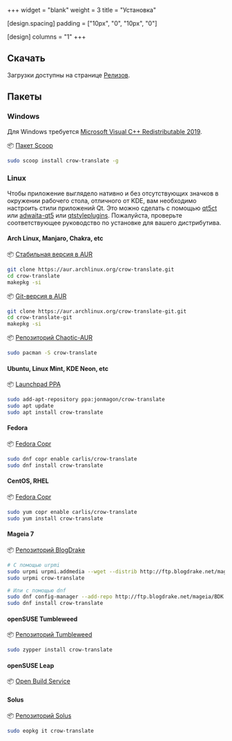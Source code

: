 +++
widget = "blank"
weight = 3
title = "Установка"

[design.spacing]
  padding = ["10px", "0", "10px", "0"]

[design]
  columns = "1"
+++

## Скачать

Загрузки доступны на странице [Релизов](https://github.com/crow-translate/crow-translate/releases/latest).

## Пакеты

### Windows

Для Windows требуется [Microsoft Visual C++ Redistributable 2019](https://support.microsoft.com/en-us/topic/the-latest-supported-visual-c-downloads-2647da03-1eea-4433-9aff-95f26a218cc0).

:package: [Пакет Scoop](https://github.com/lukesampson/scoop-extras/blob/master/bucket/crow-translate.json)

```bash
sudo scoop install crow-translate -g
```

### Linux

Чтобы приложение выглядело нативно и без отсутствующих значков в окружении рабочего стола, отличного от KDE, вам необходимо настроить стили приложений Qt. Это можно сделать с помощью [qt5ct](https://github.com/RomanVolak/qt5ct) или [adwaita-qt5](https://github.com/FedoraQt/adwaita-qt) или [qtstyleplugins](https://github.com/qt/qtstyleplugins). Пожалуйста, проверьте соответствующее руководство по установке для вашего дистрибутива.

#### Arch Linux, Manjaro, Chakra, etc

:package: [Стабильная версия в AUR](https://aur.archlinux.org/packages/crow-translate)

```bash
git clone https://aur.archlinux.org/crow-translate.git
cd crow-translate
makepkg -si
```

:package: [Git-версия в AUR](https://aur.archlinux.org/packages/crow-translate-git)

```bash
git clone https://aur.archlinux.org/crow-translate-git.git
cd crow-translate-git
makepkg -si
```

:package: [Репозиторий Chaotic-AUR](https://lonewolf.pedrohlc.com/chaotic-aur)

```bash
sudo pacman -S crow-translate
```

#### Ubuntu, Linux Mint, KDE Neon, etc

:package: [Launchpad PPA](https://launchpad.net/~jonmagon/+archive/ubuntu/crow-translate)

```bash
sudo add-apt-repository ppa:jonmagon/crow-translate
sudo apt update
sudo apt install crow-translate
```

#### Fedora

:package: [Fedora Copr](https://copr.fedorainfracloud.org/coprs/carlis/crow-translate)

```bash
sudo dnf copr enable carlis/crow-translate
sudo dnf install crow-translate
```

#### CentOS, RHEL

:package: [Fedora Copr](https://copr.fedorainfracloud.org/coprs/carlis/crow-translate)

```bash
sudo yum copr enable carlis/crow-translate
sudo yum install crow-translate
```

#### Mageia 7

:package: [Репозиторий BlogDrake](http://ftp.blogdrake.net)

```bash
# С помощью urpmi
sudo urpmi urpmi.addmedia --wget --distrib http://ftp.blogdrake.net/mageia/mageia7/x86_64 # Or i586
sudo urpmi crow-translate

# Или с помощью dnf
sudo dnf config-manager --add-repo http://ftp.blogdrake.net/mageia/BDK.repo
sudo dnf install crow-translate
```

#### openSUSE Tumbleweed

:package: [Репозиторий Tumbleweed](https://software.opensuse.org/package/crow-translate)

```bash
sudo zypper install crow-translate
```

#### openSUSE Leap

:package: [Open Build Service](https://software.opensuse.org/package/crow-translate)

#### Solus

:package: [Репозиторий Solus](https://dev.getsol.us/source/crow-translate)

```bash
sudo eopkg it crow-translate
```
